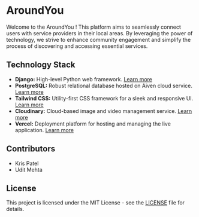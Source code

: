 # AroundYou

Welcome to the AroundYou ! This platform aims to seamlessly connect users with service providers in their local areas. By leveraging the power of technology, we strive to enhance community engagement and simplify the process of discovering and accessing essential services.

## Technology Stack

- **Django:** High-level Python web framework. [Learn more](https://www.djangoproject.com/)
- **PostgreSQL:** Robust relational database hosted on Aiven cloud service. [Learn more](https://www.postgresql.org/)
- **Tailwind CSS:** Utility-first CSS framework for a sleek and responsive UI. [Learn more](https://tailwindcss.com/)
- **Cloudinary:** Cloud-based image and video management service. [Learn more](https://cloudinary.com/)
- **Vercel:** Deployment platform for hosting and managing the live application. [Learn more](https://vercel.com/)

## Contributors
- Kris Patel
- Udit Mehta

## License

This project is licensed under the MIT License - see the [LICENSE](LICENSE) file for details.

